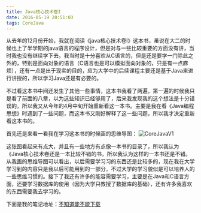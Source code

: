 ```yaml
---
title: Java核心技术卷I
date: 2016-05-19 20:51:03
tags: CoreJava
---
```


从去年的12月份开始，我就在阅读《java核心技术卷I》这本书，虽说在大二的时候也上了半学期的java语言的程序设计，但是对与一些比较重要的方面没有讲，当时我也没有继续学下去。我当时是十分喜欢从C语言的，但是还是要学一门除此之外的，特别是面向对象的语言（C语言也是可以模拟面向对象的，只是有一点麻烦），还有一点是出于现实的目的，应为大学中的后续课程主要还是基于Java来进行讲授的，所以学习Java还是有必要的。

不过看这本书中间还发生了其他一些事情，这本书我看了两遍，第一遍的时候我只是看了前面的八章，以为这些知识已经够用了，后来我发现我的这个想法是十分错误的，所以我又从今年的4月中旬开始重新看这一本书。主要是我在看《Java编程思想》时遇到了一些问题，而这本书又刚好解释了这一些问题，所以我才决定重新看这本书的。

首先还是来看一看我在学习这本书的时候画的思维导图：
![CoreJavaV1](http://7xokkh.com1.z0.glb.clouddn.com/CoreJava.png)


这张图看起来有点大，并且有一些地方有点像一本书的目录了，所以我认为《Java核心技术卷还是一本比较不错的书，所以我认为这样的一本书还是不错。从我画的思维导图可以看出，以后需要学习习的东西还是比较多的，现在我在大学学习到的内容只是我以后可能用到的一部分，不过大学的学习貌似是可以培养人的一些思维习惯的。接下了我还有许多的能容需要学习，主要是在Java和C语言方面，还要学习数据库的使用（因为大学只教授了数据库的基础），还有许多我喜欢的东西需要我去学习的。

下面是我的笔记地址：[不知道能不能下载](http://7xokkh.com1.z0.glb.clouddn.com/corejava.7z)